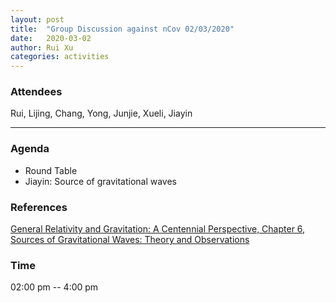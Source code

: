 ```yaml
---
layout: post
title:  "Group Discussion against nCov 02/03/2020"
date:   2020-03-02
author: Rui Xu
categories: activities
---
```



### Attendees

Rui, Lijing, Chang, Yong, Junjie, Xueli, Jiayin

---

### Agenda

- Round Table
- Jiayin: Source of gravitational waves

### References

[General Relativity and Gravitation: A Centennial Perspective, Chapter 6, Sources of Gravitational Waves: Theory and Observations](https://arxiv.org/abs/1409.5823v1)

### Time

02:00 pm -- 4:00 pm
